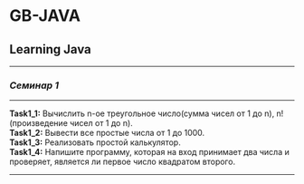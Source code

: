 # GB-JAVA

## Learning Java

- - - - - -

### *Семинар 1*

- - - - - -
**Task1_1:** Вычислить n-ое треугольноe число(сумма чисел от 1 до n), n! (произведение чисел от 1 до n).  
**Task1_2:** Вывести все простые числа от 1 до 1000.  
**Task1_3:** Реализовать простой калькулятор.  
**Task1_4:** Напишите программу, которая на вход принимает два числа и проверяет, является ли первое число квадратом второго.  
- - - - - -
